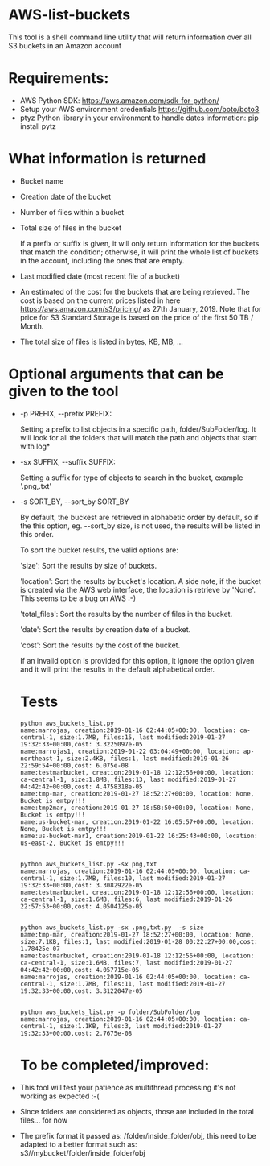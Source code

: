 # AWS-list-buckets
This tool is a shell command line utility that will return information over all S3 buckets in an Amazon account

# Requirements:
-	AWS Python SDK: https://aws.amazon.com/sdk-for-python/
-	Setup your AWS environment credentials  https://github.com/boto/boto3
-	ptyz Python library in your environment to handle dates information: pip install pytz

# What information is returned

-	Bucket name
-	Creation date of the bucket
- 	Number of files within a bucket
- 	Total size of files in the bucket

	If a prefix or suffix is given, it will only return information for the buckets that match the condition; otherwise, it will print the whole list of buckets in the account, including the ones that are empty.
- 	Last modified date (most recent file of a bucket)

- 	An estimated of the cost for the buckets that are being retrieved. 
	The cost is based on the current prices listed in here https://aws.amazon.com/s3/pricing/ as 27th January, 2019. 
	Note that for price for S3 Standard Storage is based on the price of the first 50 TB / Month.
- 	The total size of files is listed in bytes, KB, MB, ...

# Optional arguments that can be given to the tool
-	-p PREFIX, --prefix PREFIX:

	Setting a prefix to list objects in a specific path, folder/SubFolder/log. It will look for all the folders that will match the path and objects that start with log*
	
-	-sx SUFFIX, --suffix SUFFIX:
  
	Setting a suffix for type of objects to search in the bucket, example '.png,.txt'
  
-	-s SORT_BY, --sort_by SORT_BY
  	
	By default, the buckest are retrieved in alphabetic order by default, so if the this option, eg. --sort_by size, is not used, the results will be listed in this order.
                        
	To sort the bucket results, the valid options are: 
	
	'size': Sort the results by size of buckets. 
	
	'location': Sort the results by bucket's location. A side note, if the bucket is created via the AWS web interface, the location is retrieve by 'None'. This seems to be a bug on AWS :-)
	
	'total_files': Sort the results by the number of files in the bucket.
	
	'date': Sort the results by creation date of a bucket.
	
	'cost': Sort the results by the cost of the bucket.
	
	If an invalid option is provided for this option, it ignore the option given and it will print the results in the default alphabetical order.
	
	# Tests
		python aws_buckets_list.py
		name:marrojas, creation:2019-01-16 02:44:05+00:00, location: ca-central-1, size:1.7MB, files:15, last modified:2019-01-27 19:32:33+00:00,cost: 3.3225097e-05
		name:marrojas1, creation:2019-01-22 03:04:49+00:00, location: ap-northeast-1, size:2.4KB, files:1, last modified:2019-01-26 22:59:54+00:00,cost: 6.075e-08
		name:testmarbucket, creation:2019-01-18 12:12:56+00:00, location: ca-central-1, size:1.8MB, files:13, last modified:2019-01-27 04:42:42+00:00,cost: 4.4758318e-05
		name:tmp-mar, creation:2019-01-27 18:52:27+00:00, location: None, Bucket is emtpy!!!
		name:tmp2mar, creation:2019-01-27 18:58:50+00:00, location: None, Bucket is emtpy!!!
		name:us-bucket-mar, creation:2019-01-22 16:05:57+00:00, location: None, Bucket is emtpy!!!
		name:us-bucket-mar1, creation:2019-01-22 16:25:43+00:00, location: us-east-2, Bucket is emtpy!!!
		
				
		python aws_buckets_list.py -sx png,txt
		name:marrojas, creation:2019-01-16 02:44:05+00:00, location: ca-central-1, size:1.7MB, files:10, last modified:2019-01-27 19:32:33+00:00,cost: 3.3082922e-05
		name:testmarbucket, creation:2019-01-18 12:12:56+00:00, location: ca-central-1, size:1.6MB, files:6, last modified:2019-01-26 22:57:53+00:00,cost: 4.0504125e-05


		python aws_buckets_list.py -sx .png,txt.py  -s size
		name:tmp-mar, creation:2019-01-27 18:52:27+00:00, location: None, size:7.1KB, files:1, last modified:2019-01-28 00:22:27+00:00,cost: 1.78425e-07
		name:testmarbucket, creation:2019-01-18 12:12:56+00:00, location: ca-central-1, size:1.6MB, files:7, last modified:2019-01-27 04:42:42+00:00,cost: 4.057715e-05
		name:marrojas, creation:2019-01-16 02:44:05+00:00, location: ca-central-1, size:1.7MB, files:11, last modified:2019-01-27 19:32:33+00:00,cost: 3.3122047e-05


		python aws_buckets_list.py -p folder/SubFolder/log
		name:marrojas, creation:2019-01-16 02:44:05+00:00, location: ca-central-1, size:1.1KB, files:3, last modified:2019-01-27 19:32:33+00:00,cost: 2.7675e-08



	# To be completed/improved:
	
-	This tool will test your patience as multithread processing it's not working as expected :-(
-	Since folders are considered as objects, those are included in the total files...  for now
-	The prefix format it passed as: /folder/inside_folder/obj, this need to be adapted to a better format such as: s3//mybucket/folder/inside_folder/obj

